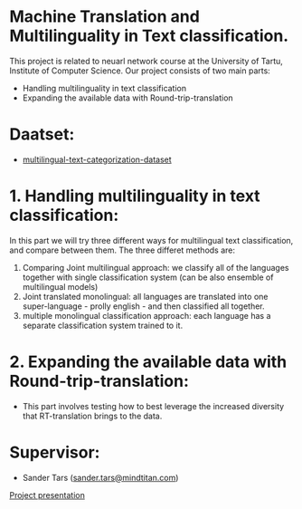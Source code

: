 # Machine Translation and  Multilinguality in Text classification.
This project is related to neuarl network course at the University of Tartu, Institute of Computer Science. Our project consists of two main parts:
*  Handling multilinguality in text classification
*  Expanding the available data with Round-trip-translation


# Daatset: 
* [multilingual-text-categorization-dataset](https://github.com/valeriano-manassero/multilingual-text-categorization-dataset)



# 1. Handling multilinguality in text classification:
In this part we will try three different ways for multilingual text classification, and compare between them. The three differet methods are:
1. Comparing Joint multilingual approach: we classify all of the languages together with single classification system (can be also ensemble of multilingual models)
2. Joint translated monolingual: all languages are translated into one super-language - prolly english - and then classified all together.
3. multiple monolingual classification approach: each language has a separate classification system trained to it.

# 2. Expanding the available data with Round-trip-translation:
* This part involves testing how to best leverage the increased diversity that RT-translation brings to the data.

# Supervisor:
* Sander Tars (sander.tars@mindtitan.com)

[Project presentation](https://docs.google.com/presentation/d/11iIc1PeohLZTsHa8DeB0nNDdfD1gKOKxGAMtZqVmdqU/edit#slide=id.g50ff697be1_0_244) 
